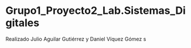 # Grupo1_Proyecto2_Lab.Sistemas_Digitales
Realizado Julio Aguilar Gutiérrez y Daniel Víquez Gómez
s
